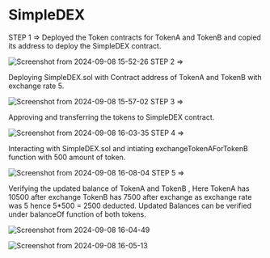 # SimpleDEX

STEP 1 =>
Deployed the Token contracts for TokenA and TokenB and copied its address to deploy the SimpleDEX contract.

![Screenshot from 2024-09-08 15-52-26](https://github.com/user-attachments/assets/742893d6-6bab-4852-a81c-ce47aac91e95)
STEP 2 =>

Deploying SimpleDEX.sol with Contract address of TokenA and TokenB with exchange rate 5.

![Screenshot from 2024-09-08 15-57-02](https://github.com/user-attachments/assets/7d3442b2-77e1-47fd-a9f3-eea624d164dd)
STEP 3 =>

Approving and transferring the tokens to SimpleDEX contract.

![Screenshot from 2024-09-08 16-03-35](https://github.com/user-attachments/assets/5c66c293-e22c-46b8-bb4a-6e9a873aad79)
STEP 4 =>

Interacting with SimpleDEX.sol and intiating exchangeTokenAForTokenB function with 500 amount of token.

![Screenshot from 2024-09-08 16-08-04](https://github.com/user-attachments/assets/a4b73c9c-7534-4c6f-ae9d-dd8bbb479abe)
STEP 5 =>

Verifying the updated balance of TokenA and TokenB , Here
TokenA has 10500 after exchange
TokenB has 7500 after exchange as exchange rate was 5 hence 5*500 = 2500 deducted.
Updated Balances can be verified under balanceOf function of both tokens.

![Screenshot from 2024-09-08 16-04-49](https://github.com/user-attachments/assets/6bd2c949-aeb3-4c1a-83b4-ada993280ca4)

![Screenshot from 2024-09-08 16-05-13](https://github.com/user-attachments/assets/5a70d9f2-691b-46ae-8c5f-97849b7941e3)






